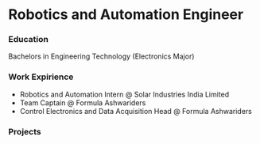 # Robotics and Automation Engineer 

### Education 
Bachelors in Engineering Technology (Electronics Major)

### Work Expirience 
- Robotics and Automation Intern @ Solar Industries India Limited
- Team Captain @ Formula Ashwariders
- Control Electronics and Data Acquisition Head @ Formula Ashwariders 

### Projects
